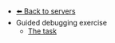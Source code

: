 - [⬅️ Back to servers](../README.md)
- Guided debugging exercise
  - [The task](./Page-1.md "The task")
